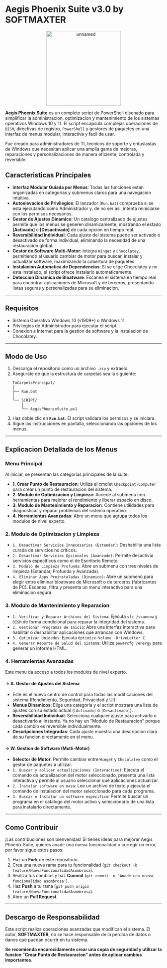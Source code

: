 # Aegis Phoenix Suite v3.0 by SOFTMAXTER

<p align="center">
  <img width="240" height="240" alt="unnamed" src="https://github.com/user-attachments/assets/a553a8e6-17a4-43d4-b479-05a1dd217c8f" />
</p>

**Aegis Phoenix Suite** es un completo script de PowerShell disenado para simplificar la administracion, optimizacion y mantenimiento de los sistemas operativos Windows 10 y 11. El script encapsula complejas operaciones de `DISM`, directivas de registro, `PowerShell` y gestores de paquetes en una interfaz de menus modular, interactiva y facil de usar.

Fue creado para administradores de TI, tecnicos de soporte y entusiastas de Windows que necesitan aplicar una amplia gama de mejoras, reparaciones y personalizaciones de manera eficiente, controlada y reversible.

## Caracteristicas Principales

* **Interfaz Modular Guiada por Menus**: Todas las funciones estan organizadas en categorias y submenus claros para una navegacion intuitiva.
* **Autoelevacion de Privilegios**: El lanzador (`Run.bat`) comprueba si se esta ejecutando como Administrador y, de no ser asi, intenta reiniciarse con los permisos necesarios.
* **Gestor de Ajustes Dinamico**: Un catalogo centralizado de ajustes permite que los menus se generen dinamicamente, mostrando el estado **[Activado]** o **[Desactivado]** de cada opcion en tiempo real.
* **Reversibilidad Individual**: Cada ajuste del sistema puede ser activado o desactivado de forma individual, eliminando la necesidad de una restauracion global.
* **Gestor de Software Multi-Motor**: Integra `Winget` y `Chocolatey`, permitiendo al usuario cambiar de motor para buscar, instalar y actualizar software, maximizando la cobertura de paquetes.
* **Instalacion Automatica de Dependencias**: Si se elige Chocolatey y no esta instalado, el script ofrece instalarlo automaticamente.
* **Deteccion Dinamica de Bloatware**: Escanea el sistema en tiempo real para encontrar aplicaciones de Microsoft y de terceros, presentando listas seguras y personalizadas para su eliminacion.

---

## Requisitos

* Sistema Operativo Windows 10 (v1909+) o Windows 11.
* Privilegios de Administrador para ejecutar el script.
* Conexion a Internet para la gestion de software y la instalacion de Chocolatey.

---

## Modo de Uso

1.  Descarga el repositorio como un archivo `.zip` y extraelo.
2.  Asegurate de que la estructura de carpetas sea la siguiente:
    ```
    TuCarpetaPrincipal/
    │
    ├── Run.bat
    │
    └── SCRIPT/
        │
        └── AegisPhoenixSuite.ps1
    ```
3.  Haz doble clic en **`Run.bat`**. El script validara los permisos y se iniciara.
4.  Sigue las instrucciones en pantalla, seleccionando las opciones de los menus.

---

## Explicacion Detallada de los Menus

### Menu Principal

Al iniciar, se presentan las categorias principales de la suite.

* **1. Crear Punto de Restauracion**: Utiliza el cmdlet `Checkpoint-Computer` para crear un punto de restauracion del sistema.
* **2. Modulo de Optimizacion y Limpieza**: Accede al submenú con herramientas para mejorar el rendimiento y liberar espacio en disco.
* **3. Modulo de Mantenimiento y Reparacion**: Contiene utilidades para diagnosticar y reparar problemas del sistema operativo.
* **4. Herramientas Avanzadas**: Abre un menu que agrupa todos los modulos de nivel experto.

### 2. Modulo de Optimizacion y Limpieza

* `1. Desactivar Servicios Innecesarios (Estandar)`: Deshabilita una lista curada de servicios no criticos.
* `2. Desactivar Servicios Opcionales (Avanzado)`: Permite desactivar servicios especificos como el de Escritorio Remoto.
* `3. Modulo de Limpieza Profunda`: Abre un submenú con tres niveles de limpieza (Estandar, Profunda y Avanzada).
* `4. Eliminar Apps Preinstaladas (Dinamico)`: Abre un submenú para elegir entre eliminar bloatware de Microsoft o de terceros (fabricantes de PC). Escanea, filtra y presenta un menu interactivo para una eliminacion segura.

### 3. Modulo de Mantenimiento y Reparacion

* `1. Verificar y Reparar Archivos del Sistema`: Ejecuta `sfc /scannow` y `DISM` de forma condicional para reparar la integridad del sistema.
* `2. Gestionar Programas de Inicio`: Abre una interfaz interactiva para habilitar o deshabilitar aplicaciones que arrancan con Windows.
* `3. Optimizar Unidades`: Ejecuta `Optimize-Volume -DriveLetter C`.
* `4. Generar Reporte de Salud del Sistema`: Utiliza `powercfg /energy` para generar un informe HTML.

### 4. Herramientas Avanzadas

Este menu da acceso a todos los modulos de nivel experto.

#### → A. Gestor de Ajustes del Sistema
* Este es el nuevo centro de control para todas las modificaciones del sistema (Rendimiento, Seguridad, Privacidad y UI).
* **Menus Dinamicos**: Elige una categoria y el script mostrara una lista de ajustes con su estado actual (`[Activado]` o `[Desactivado]`).
* **Reversibilidad Individual**: Selecciona cualquier ajuste para activarlo o desactivarlo al instante. Ya no hay un "Modulo de Restauracion" porque cada cambio es reversible individualmente.
* **Descripciones Integradas**: Cada ajuste muestra una descripcion clara de su funcion directamente en el menu.

#### → W. Gestion de Software (Multi-Motor)
* **Selector de Motor**: Permite cambiar entre `Winget` y `Chocolatey` como el gestor de paquetes a utilizar.
* `1. Buscar y aplicar actualizaciones (Interactivo)`: Ejecuta el comando de actualizacion del motor seleccionado, presenta una lista interactiva y permite al usuario seleccionar qué aplicaciones actualizar.
* `2. Instalar software en masa`: Lee un archivo de texto y ejecuta el comando de instalacion del motor seleccionado para cada programa.
* `3. Buscar e Instalar un software especifico`: Permite buscar un programa en el catalogo del motor activo y seleccionarlo de una lista para instalarlo directamente.

---

## Como Contribuir

¡Las contribuciones son bienvenidas! Si tienes ideas para mejorar Aegis Phoenix Suite, quieres anadir una nueva funcionalidad o corregir un error, por favor sigue estos pasos:

1.  Haz un **Fork** de este repositorio.
2.  Crea una nueva rama para tu funcionalidad (`git checkout -b feature/NuevaFuncionalidadAsombrosa`).
3.  Realiza tus cambios y haz **Commit** (`git commit -m 'Anade una nueva funcionalidad asombrosa'`).
4.  Haz **Push** a tu rama (`git push origin feature/NuevaFuncionalidadAsombrosa`).
5.  Abre un **Pull Request**.

---

## Descargo de Responsabilidad

Este script realiza operaciones avanzadas que modifican el sistema. El autor, **SOFTMAXTER**, no se hace responsable de la perdida de datos o danos que puedan ocurrir en tu sistema.

**Se recomienda encarecidamente crear una copia de seguridad y utilizar la funcion "Crear Punto de Restauracion" antes de aplicar cambios importantes.**
